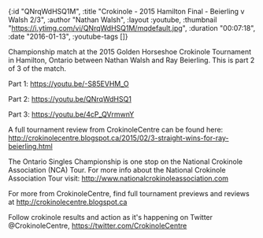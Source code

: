 {:id "QNrqWdHSQ1M",
 :title "Crokinole - 2015 Hamilton Final - Beierling v Walsh 2/3",
 :author "Nathan Walsh",
 :layout :youtube,
 :thumbnail "https://i.ytimg.com/vi/QNrqWdHSQ1M/mqdefault.jpg",
 :duration "00:07:18",
 :date "2016-01-13",
 :youtube-tags []}


Championship match at the 2015 Golden Horseshoe Crokinole Tournament in Hamilton, Ontario between Nathan Walsh and Ray Beierling. This is part 2 of 3 of the match.

Part 1: https://youtu.be/-S85EVHM_O

Part 2: https://youtu.be/QNrqWdHSQ1

Part 3: https://youtu.be/4cP_QVrmwnY


A full tournament review from CrokinoleCentre can be found here: http://crokinolecentre.blogspot.ca/2015/02/3-straight-wins-for-ray-beierling.html

The Ontario Singles Championship is one stop on the National Crokinole Association (NCA) Tour. For more info about the National Crokinole Association Tour visit: http://www.nationalcrokinoleassociation.com

For more from CrokinoleCentre, find full tournament previews and reviews at http://crokinolecentre.blogspot.ca

Follow crokinole results and action as it's happening on Twitter @CrokinoleCentre, https://twitter.com/CrokinoleCentre
